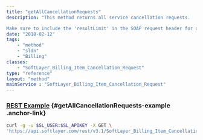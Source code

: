 ```yaml
---
title: "getAllCancellationRequests"
description: "This method returns all service cancellation requests. 

Make sure to include the 'resultLimit' in the SOAP request header for quicker response. If there is no result limit header is passed, it will return the latest 25 results by default. "
date: "2018-02-12"
tags:
    - "method"
    - "sldn"
    - "Billing"
classes:
    - "SoftLayer_Billing_Item_Cancellation_Request"
type: "reference"
layout: "method"
mainService : "SoftLayer_Billing_Item_Cancellation_Request"
---
```


### [REST Example](#getAllCancellationRequests-example) <a href="/article/rest/"><i class="fas fa-question"></i></a> {#getAllCancellationRequests-example .anchor-link} 
```bash
curl -g -u $SL_USER:$SL_APIKEY -X GET \
'https://api.softlayer.com/rest/v3.1/SoftLayer_Billing_Item_Cancellation_Request/getAllCancellationRequests'
```
